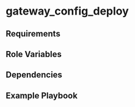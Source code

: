 gateway_config_deploy
=========



Requirements
------------



Role Variables
--------------



Dependencies
------------



Example Playbook
----------------
